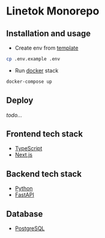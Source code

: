 # Linetok Monorepo

## Installation and usage


- Create env from [template](/.env.example)
```bash
cp .env.example .env
```

- Run [docker](https://docs.docker.com/compose/) stack
```bash
docker-compose up
```

## Deploy

*todo...*


## Frontend tech stack

- [TypeScript](https://www.typescriptlang.org/)
- [Next.js](https://nextjs.org/)

## Backend tech stack

- [Python](https://www.python.org/)
- [FastAPI](https://fastapi.tiangolo.com/)

## Database

- [PostgreSQL](https://www.postgresql.org/)
